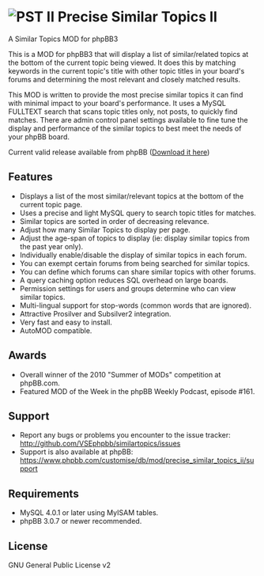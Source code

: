![PST II](http://mattfriedman.me/forum/images/binoc1.png "PST II") Precise Similar Topics II
==========================

A Similar Topics MOD for phpBB3

This is a MOD for phpBB3 that will display a list of similar/related topics at the bottom of the current topic being viewed. It does this by matching keywords in the current topic's title with other topic titles in your board's forums and determining the most relevant and closely matched results.

This MOD is written to provide the most precise similar topics it can find with minimal impact to your board's performance. It uses a MySQL FULLTEXT search that scans topic titles only, not posts, to quickly find matches. There are admin control panel settings available to fine tune the display and performance of the similar topics to best meet the needs of your phpBB board.

Current valid release available from phpBB ([Download it here](https://www.phpbb.com/customise/db/mod/precise_similar_topics_ii/)) 

Features
--------

* Displays a list of the most similar/relevant topics at the bottom of the current topic page.
* Uses a precise and light MySQL query to search topic titles for matches.
* Similar topics are sorted in order of decreasing relevance.
* Adjust how many Similar Topics to display per page.
* Adjust the age-span of topics to display (ie: display similar topics from the past year only).
* Individually enable/disable the display of similar topics in each forum.
* You can exempt certain forums from being searched for similar topics.
* You can define which forums can share similar topics with other forums.
* A query caching option reduces SQL overhead on large boards.
* Permission settings for users and groups determine who can view similar topics.
* Multi-lingual support for stop-words (common words that are ignored).
* Attractive Prosilver and Subsilver2 integration.
* Very fast and easy to install.
* AutoMOD compatible.

Awards
------

* Overall winner of the 2010 "Summer of MODs" competition at phpBB.com.
* Featured MOD of the Week in the phpBB Weekly Podcast, episode #161.

Support
-------

* Report any bugs or problems you encounter to the issue tracker: http://github.com/VSEphpbb/similartopics/issues
* Support is also available at phpBB: https://www.phpbb.com/customise/db/mod/precise_similar_topics_ii/support

Requirements
------------

* MySQL 4.0.1 or later using MyISAM tables.
* phpBB 3.0.7 or newer recommended.

License
-------

GNU General Public License v2
